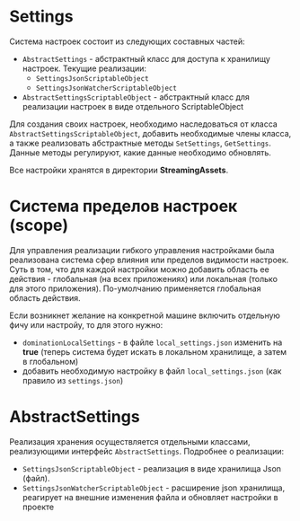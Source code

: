 # Settings
Система настроек состоит из следующих составных частей:
* `AbstractSettings` - абстрактный класс для доступа к хранилищу настроек. Текущие реализации:
	* `SettingsJsonScriptableObject`
	* `SettingsJsonWatcherScriptableObject`
* `AbstractSettingsScriptableObject` - абстрактный класс для реализации настроек в виде отдельного ScriptableObject

Для создания своих настроек, необходимо наследоваться от класса `AbstractSettingsScriptableObject`, добавить необходимые члены класса, а также реализовать абстрактные методы `SetSettings`, `GetSettings`. Данные методы регулируют, какие данные необходимо обновлять.

Все настройки хранятся в директории **StreamingAssets**.

# Система пределов настроек (scope)
Для управления реализации гибкого управления настройками была реализована система сфер влияния или пределов видимости настроек. Суть в том, что для каждой настройки можно добавить область ее действия - глобальная (на всех приложениях) или локальная (только для этого приложения). По-умолчанию применяется глобальная область действия.

Если возникнет желание на конкретной машине включить отдельную фичу или настройу, то для этого нужно:
* `dominationLocalSettings` - в файле `local_settings.json` изменить на **true** (теперь система будет искать в локальном хранилище, а затем в глобальном)
* добавить необходимую настройку в файл `local_settings.json` (как правило из `settings.json`)

# AbstractSettings
Реализация хранения осуществляется отдельными классами, реализующими интерфейс `AbstractSettings`. 
Подробнее о реализации:
* `SettingsJsonScriptableObject` - реализация в виде хранилища Json (файл). 
* `SettingsJsonWatcherScriptableObject` - расширение json хранилища, реагирует на внешние изменения файла и обновляет настройки в проекте

